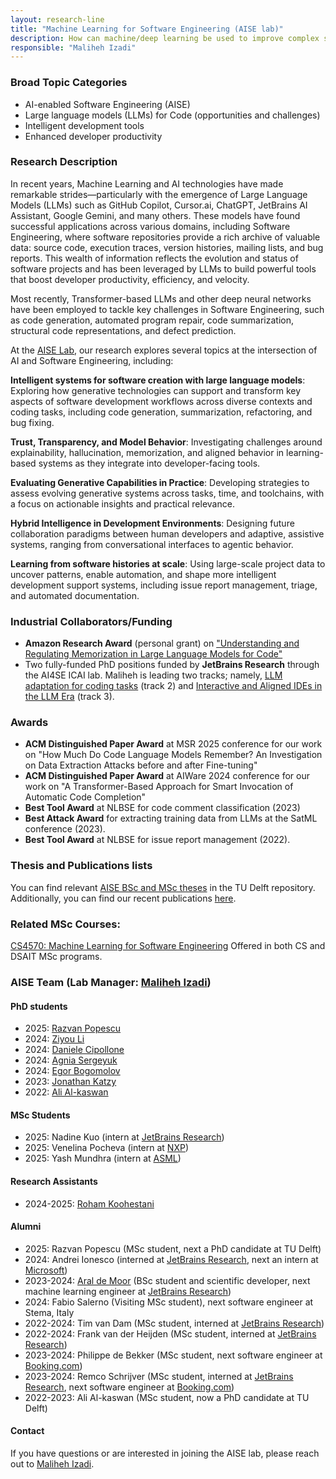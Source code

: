 ```yaml
---
layout: research-line
title: "Machine Learning for Software Engineering (AISE lab)"
description: How can machine/deep learning be used to improve complex software development tasks and increase developer productivity?
responsible: "Maliheh Izadi"
---
```


### Broad Topic Categories
- AI-enabled Software Engineering (AISE)
- Large language models (LLMs) for Code (opportunities and challenges)
- Intelligent development tools
- Enhanced developer productivity


### Research Description

In recent years, Machine Learning and AI technologies have made remarkable strides—particularly with the emergence of Large Language Models (LLMs) such as GitHub Copilot, Cursor.ai, ChatGPT, JetBrains AI Assistant, Google Gemini, and many others. These models have found successful applications across various domains, including Software Engineering, where software repositories provide a rich archive of valuable data: source code, execution traces, version histories, mailing lists, and bug reports. This wealth of information reflects the evolution and status of software projects and has been leveraged by LLMs to build powerful tools that boost developer productivity, efficiency, and velocity.

Most recently, Transformer-based LLMs and other deep neural networks have been employed to tackle key challenges in Software Engineering, such as code generation, automated program repair, code summarization, structural code representations, and defect prediction.

At the [AISE Lab](https://malihehizadi.github.io/aise/), our research explores several topics at the intersection of AI and Software Engineering, including:

**Intelligent systems for software creation with large language models**: Exploring how generative technologies can support and transform key aspects of software development workflows across diverse contexts and coding tasks, including code generation, summarization, refactoring, and bug fixing.

**Trust, Transparency, and Model Behavior**: Investigating challenges around explainability, hallucination, memorization, and aligned behavior in learning-based systems as they integrate into developer-facing tools.

**Evaluating Generative Capabilities in Practice**: Developing strategies to assess evolving generative systems across tasks, time, and toolchains, with a focus on actionable insights and practical relevance.

**Hybrid Intelligence in Development Environments**: Designing future collaboration paradigms between human developers and adaptive, assistive systems, ranging from conversational interfaces to agentic behavior.

**Learning from software histories at scale**: Using large-scale project data to uncover patterns, enable automation, and shape more intelligent development support systems, including issue report management, triage, and automated documentation.


### Industrial Collaborators/Funding
- **Amazon Research Award** (personal grant) on ["Understanding and Regulating Memorization in Large Language Models for Code"][amazon-award]
- Two fully-funded PhD positions funded by **JetBrains Research** through the AI4SE ICAI lab. Maliheh is leading two tracks; namely, [LLM adaptation for coding tasks][ai4se-track2] (track 2) and [Interactive and Aligned IDEs in the LLM Era][ai4se-track3] (track 3).

### Awards
- **ACM Distinguished Paper Award** at MSR 2025 conference for our work on "How Much Do Code Language Models Remember? An Investigation on Data Extraction Attacks before and after Fine-tuning"
- **ACM Distinguished Paper Award** at AIWare 2024 conference for our work on "A Transformer-Based Approach for Smart Invocation of Automatic Code Completion"
- **Best Tool Award** at NLBSE for code comment classification (2023)
- **Best Attack Award** for extracting training data from LLMs at the SatML conference (2023).
- **Best Tool Award** at NLBSE for issue report management (2022).


### Thesis and Publications lists
You can find relevant [AISE BSc and MSc theses][mali-theses] in the TU Delft repository.
Additionally, you can find our recent publications [here][mali-scholar].

### Related MSc Courses:
[CS4570: Machine Learning for Software Engineering][ml4se-course]
Offered in both CS and DSAIT MSc programs.

### AISE Team (Lab Manager: [Maliheh Izadi][mali-website])
#### PhD students
- 2025: [Razvan Popescu][razvanp]
- 2024: [Ziyou Li][ziyoul]
- 2024: [Daniele Cipollone][danielec]
- 2024: [Agnia Sergeyuk][agnias]
- 2024: [Egor Bogomolov][egorb]
- 2023: [Jonathan Katzy][jonathank]
- 2022: [Ali Al-kaswan][alia]

#### MSc Students
- 2025: Nadine Kuo (intern at [JetBrains Research][jetbrains])
- 2025: Venelina Pocheva (intern at [NXP][nxp])
- 2025: Yash Mundhra (intern at [ASML][asml])

#### Research Assistants
- 2024-2025: [Roham Koohestani][rohamk]

#### Alumni
- 2025: Razvan Popescu (MSc student, next a PhD candidate at TU Delft)
- 2024: Andrei Ionesco (interned at [JetBrains Research][jetbrains], next an intern at [Microsoft][microsoft])
- 2023-2024: [Aral de Moor][arald] (BSc student and scientific developer, next machine learning engineer at [JetBrains Research][jetbrains])
- 2024: Fabio Salerno (Visiting MSc student), next software engineer at Stema, Italy
- 2022-2024: Tim van Dam (MSc student, interned at [JetBrains Research][jetbrains])
- 2022-2024: Frank van der Heijden (MSc student, interned at [JetBrains Research][jetbrains])
- 2023-2024: Philippe de Bekker (MSc student, next software engineer at [Booking.com][booking])
- 2023-2024: Remco Schrijver (MSc student, interned at [JetBrains Research][jetbrains], next software engineer at [Booking.com][booking])
- 2022-2023: Ali Al-kaswan (MSc student, now a PhD candidate at TU Delft)

#### Contact
If you have questions or are interested in joining the AISE lab, please reach out to [Maliheh Izadi](mailto:m.izadi@tudelft.nl).

[mali-website]: https://malihehizadi.github.io/
[alia]: https://aalkaswan.github.io/
[jonathank]: https://jkatzy.nl/
[egorb]: https://scholar.google.com/citations?user=rxacRcwAAAAJ&hl=en
[agnias]: https://scholar.google.com/citations?user=EHnCIIwAAAAJ&hl=en
[arald]: https://aral.cc/
[danielec]: https://www.linkedin.com/in/dancip00/
[ziyoul]: https://li-ziyou.github.io/
[razvanp]: https://razvain.github.io/
[rohamk]: https://rohamkoohestani.com/
[nxp]: https://www.nxp.com/
[asml]: https://www.asml.nl/
[jetbrains]: https://www.jetbrains.com/research/
[microsoft]: https://www.microsoft.com/
[booking]: https://www.booking.com/
[mali-theses]: https://repository.tudelft.nl/search?object_type=master_thesis%2Bbachelor_thesis%2Bstudent_report&search_by=content&keyword=&collection=&file_extension=&search_term=maliheh+izadi
[mali-scholar]: https://scholar.google.com/citations?user=F2D5RawAAAAJ&hl=en
[ai4se-website]: https://se.ewi.tudelft.nl/ai4se/
[ai4se-track2]: https://se.ewi.tudelft.nl/ai4se/tracks/02_llm_adaptation.html
[ai4se-track3]: https://se.ewi.tudelft.nl/ai4se/tracks/03_interactive_aligned_ide.html
[amazon-award]: https://www.amazon.science/research-awards/recipients/maliheh-izadi
[ml4se-course]: https://studiegids.tudelft.nl/a101_displayCourse.do?course_id=51117
